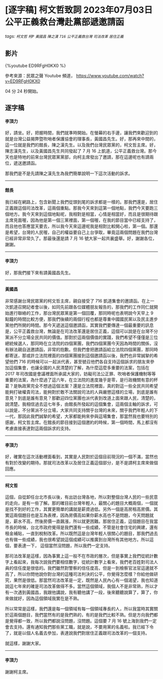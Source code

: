 # [逐字稿] 柯文哲致詞 2023年07月03日 公平正義救台灣赴黨部遞邀請函


###### tags: `柯文哲` `柯P` `黃國昌` `陳之漢` `716` `公平正義救台灣` `司法改革` `居住正義`

## 影片

{%youtube ED9RFgH0KX0 %}

參考來源：民眾之聲 Youtube 頻道， https://www.youtube.com/watch?v=ED9RFgH0KX0

04 分 24 秒開始。

## 逐字稿

#### 李頂力

好，請坐。好，把握時間，我們就準時開始。在螢幕的右手邊，讓我們來歡迎到的就是台灣公益揭弊暨吹哨者保護協會的理事長，黃國昌先生。好，那再來中間的，這一位就是我們的館長，陳之漢先生。以及我們台灣民眾黨的，柯文哲主席。好，陳志漢先生，以及黃國昌先生共同發起了 7 月 16 上凱道，公平正義救台灣。那今天也是特地的前來台灣民眾黨黨部，向柯主席發出了邀請，那在這邊呢也有請兩位，遞送邀請函。

那我們是不是先請陳之漢先生為我們簡單說明一下這次活動的訴求。

---

#### 館長

我已經在網路上，包含新聞上我們從頭到尾的訴求都是一樣的。那我們還是，居住正義跟這個司法改革，這兩個重點。那我今天來到這第一個地點，我們今天要跑三個地方。我今天來到這個地點呢，我相對是相當，心情是相當好，而且是很期待跟主席見面喔，因為他是第一個三黨裡面，第一個喔，在我的節目當中已經支持了，而且他也答應當天要去，所以我今天來這邊呢我是相對比較開心啦，第一個。那還是希望，台灣的人民喔，自己的權益要自己上台爭取，畢竟這兩個問題在我們台灣已經非常非常久了。那最後還是請 7 月 16 號大家一起共襄盛舉。好，謝謝各位，謝謝。

--- 

#### 李頂力

好，那我們接下來有請黃國昌先生。

---

#### 黃國昌

非常感謝台灣民眾黨的柯文哲主席，親自接受了 716 凱道集會的邀請函。在上一次凱道召開記者會以後，如同先前跟各位媒體朋友報告的，那我們的工作同仁就開始進行聯絡的工作，那台灣民眾黨是第一個回覆，那同時呢也表明說今天早上 9 點鐘的時間比較方便，那我們後續的兩個行程也都是尊重中國國民黨以及民主進步黨他們所開的時間。那今天遞送這個邀請函，其實我們要傳達一個最重要的訊息是，公平正義救台灣，無論是在司法改革還是居住正義，這個可以說是在台灣不分黨派不分立場全民共同的價值。那對於這兩個價值的實踐，我們希望不僅僅是三位總統候選人，那同時在立法院的四個黨團，我們四個黨團今天因為時間的關係，沒有辦法親自送邀請函，非常的抱歉。但我們會把邀請函給立法院四個黨團，那同時都寄送，那或許立法院裡面的四個黨團接到這個邀請函以後，我們也非常誠摯的希望他們 716 的時候可以一起派代表，甚至號召他們各自支持這個訴求的朋友來參加這個集會，也讓全國的人民清楚的了解，為什麼這麼多重要的法案，包括在 2017 年司改國是會議裡面所承諾大家的，妨礙司法公正罪、吹哨者保護機制等等重要的法案，為什麼過了這六年，在立法院的進度幾乎是零，是行政機關有意的杯葛？是執政黨完全不想過這個法案？還是立法院裡面，真的對這一些全民共同希望能夠打破權貴司法，能夠對於敢不法關說司法的人與嚴懲這樣的立場，到底是誰有意見？到底是誰有意見？那歡迎四位黨團也派代表到改道上面來跟人民，清楚的，說清楚。我相信過去這七年多，由館長所發起的這個集會，這兩個主軸的訴求，可以說是，不分黨派不分立場，大家共同支持關乎台灣的未來，關乎我們年輕人的下一代，那因此我們誠摯的希望，大家都能夠來參與這場集會，那當然我也要特別的感謝，柯文哲主席。在館長的節目接到這個邀約的時候，第一個時間，馬上都沒有考慮直接表達對這兩個訴求的支持。

--- 

#### 李頂力

好，確實在這次活動裡面看到，其實是人民對於這個目前現況的一個不滿，當然也有對於改變的期待。那就司法改革以及居住正義這個部分，是不是請柯主席來做個回應。

---

#### 柯文哲

這個，自從卸任台北市長以後，有出訪台灣各地，所以對整個台灣人民的一些民意的走向，是有一些了解。那的確目前台灣年輕人，最關心的題目大概兩個，一個就是找不到好的工作，其實更簡單的講就是薪資過低。另外一個是高房租高房價。其實這兩個題目也是互為表裡，因為房價高如果你薪水高也不是問題，今天問題就是，薪水不高，然後房價一直飆漲，所以就更困難。那居住正義，這個題目在我當市長的時候，台北市政府覺得是我們還有一些成績，不管是社會住宅的興建，還有租金補貼，一直到稅制改革。所以既然這是台灣年輕人很關心的題目，那我們過去也有做一些成績，我也很希望說這個成績可以推廣到台灣所有其他地方。所以這個，要表達一下，
這個當然沒問題，所以我們一定支持。

那司法改革是這樣，因為事實上這一般不在市政的層次，但是事實上我們從統計數字上看起來，我每次說我們要相信數字，從統計數字上看來，我們老百姓對司法人員的信任度是很低的。我們雖然對警察的信任度高，但是一到檢察官法官這邊就不高了，所以你問他說你對台灣的這種司法判決的公平，你覺得怎麼樣？你給他做研究，果然是很低。那當然司法改革是一定，既然是人民內心有一個渴望，我也知道說這七年來的確是司法改革做得不多。當然這個領域，我個人不是非常熟，所以才有一次遇到黃國昌，我跟他講說，我有聽他講了一段，後來聽聽說算了，算了，你來做就好，因為這個領域我實在是不熟。

所以常常是這樣，我們還是每一個領域有每一個領域專長的人，所以我當時其實關於這兩個題目，我們當然有的是我們熟的，有的是我們比較不熟。但是方向我們都是覺得都一致，所以我們都說沒問題，沒問題。這個要 7 月 16 號上海到我們一定會去支持。還有通知我們那些黨工職，就是說，不要用黨的名義啦。我已經下令了，就是以個人名義去參加，表達說我們對居住正義跟司法改革的一個支持。

就這樣，謝謝大家。

---

#### 李頂力

謝謝柯主席。